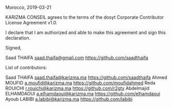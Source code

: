 Morocco, 2019-03-21

KARIZMA CONSEIL agrees to the terms of the dosyt Corporate Contributor License
Agreement v1.0.

I declare that I am authorized and able to make this agreement and sign this
declaration.


Signed,

Saad THAIFA saad.thaifa@gmail.com https://github.com/saadthaifa

List of contributors:

Saad THAIFA saad.thaifa@karizma.ma https://github.com/saadthaifa
Ahmed MOUFID a.moufid@karizma.ma https://github.com/moufidahmed
Reda ROUICHI r.rouichi@karizma.ma https://github.com/r2gtx
Abdelmajid ELHAMDAOUI a.elhamdaoui@karizma.ma https://github.com/elhamdaoui
Ayoub LABIBI a.labibi@karizma.ma https://github.com/labibi
